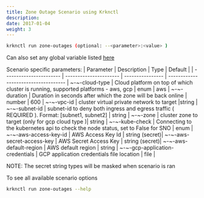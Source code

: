 ```yaml
---
title: Zone Outage Scenario using Krknctl
description: 
date: 2017-01-04
weight: 3
---
```


```bash
krknctl run zone-outages (optional: --<parameter>:<value> )
```

Can also set any global variable listed [here](../all-scenario-env-krknctl.md)


Scenario specific parameters: 
| Parameter      | Description    | Type      |  Default | 
| ----------------------- | ----------------------    | ----------------  | ------------------------------------ | 
~-~-cloud-type | Cloud platform on top of which cluster is running, supported platforms - aws,  gcp | enum | aws | 
~-~-duration | Duration in seconds after which the zone will be back online | number | 600 | 
~-~-vpc-id | cluster virtual private network to target |string | 
~-~-subnet-id | subnet-id to deny both ingress and egress traffic ( REQUIRED ). Format: [subnet1, subnet2]  | string | 
~-~-zone | cluster zone to target (only for gcp cloud type )| string | 
~-~-kube-check | Connecting to the kubernetes api to check the node status, set to False for SNO | enum |
~-~-aws-access-key-id | AWS Access Key Id | string (secret)| 
~-~-aws-secret-access-key | AWS Secret Access Key | string (secret)| 
~-~-aws-default-region | AWS default region | string | 
~-~-gcp-application-credentials | GCP application credentials file location | file | 

NOTE: The secret string types will be masked when scenario is ran

To see all available scenario options 
```bash
krknctl run zone-outages --help 
```